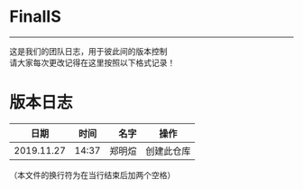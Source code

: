 # FinalIS
---
这是我们的团队日志，用于彼此间的版本控制  
请大家每次更改记得在这里按照以下格式记录！  
# 版本日志
日期|时间|名字|操作  
---|:--:|---:|:--:  
2019.11.27|14:37|郑明煊|创建此仓库  


（本文件的换行符为在当行结束后加两个空格）
